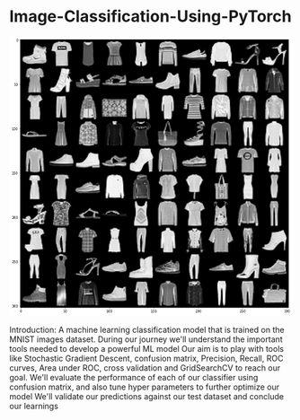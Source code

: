 # Image-Classification-Using-PyTorch
![](FMINST.png)

Introduction:
A machine learning classification model that is trained on the MNIST images dataset.
During our journey we'll understand the important tools needed to develop a powerful ML model
Our aim is to play with tools like Stochastic Gradient Descent, confusion matrix, Precision, Recall, ROC curves, Area under ROC, cross validation and GridSearchCV to reach our goal.
We'll evaluate the performance of each of our classifier using confusion matrix, and also tune hyper parameters to further optimize our model
We'll validate our predictions against our test dataset and conclude our learnings
